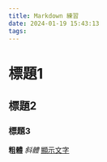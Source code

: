 ```yaml
---
title: Markdown 練習
date: 2024-01-19 15:43:13
tags:
---
```

# 標題1
## 標題2
### 標題3 
**粗體**
*斜體*
[顯示文字](https://www.jfsteam.com/zh-TW)